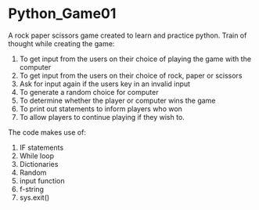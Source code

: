 # Python_Game01
A rock paper scissors game created to learn and practice python.
Train of thought while creating the game:
1) To get input from the users on their choice of playing the game with the computer
2) To get input from the users on their choice of rock, paper or scissors
3) Ask for input again if the users key in an invalid input
4) To generate a random choice for computer
5) To determine whether the player or computer wins the game
6) To print out statements to inform players who won
7) To allow players to continue playing if they wish to.
   
The code makes use of:
1) IF statements
2) While loop
3) Dictionaries
4) Random
5) input function
6) f-string
7) sys.exit()
